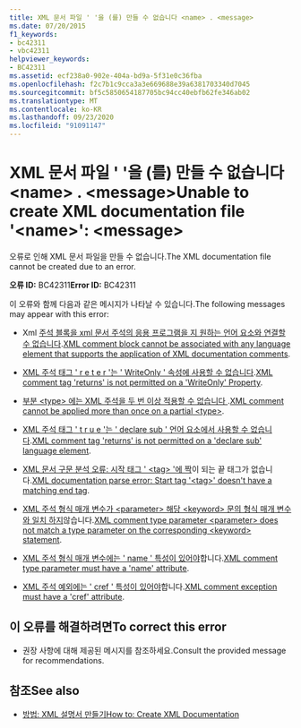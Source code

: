 ```yaml
---
title: XML 문서 파일 ' '을 (를) 만들 수 없습니다 <name> . <message>
ms.date: 07/20/2015
f1_keywords:
- bc42311
- vbc42311
helpviewer_keywords:
- BC42311
ms.assetid: ecf238a0-902e-404a-bd9a-5f31e0c36fba
ms.openlocfilehash: f2c7b1c9cca3a3e669688e39a6381703340d7045
ms.sourcegitcommit: bf5c5850654187705bc94cc40ebfb62fe346ab02
ms.translationtype: MT
ms.contentlocale: ko-KR
ms.lasthandoff: 09/23/2020
ms.locfileid: "91091147"
---
```

# <a name="unable-to-create-xml-documentation-file-name-message"></a><span data-ttu-id="cdafa-102">XML 문서 파일 ' '을 (를) 만들 수 없습니다 \<name> . \<message></span><span class="sxs-lookup"><span data-stu-id="cdafa-102">Unable to create XML documentation file '\<name>': \<message></span></span>

<span data-ttu-id="cdafa-103">오류로 인해 XML 문서 파일을 만들 수 없습니다.</span><span class="sxs-lookup"><span data-stu-id="cdafa-103">The XML documentation file cannot be created due to an error.</span></span>  
  
 <span data-ttu-id="cdafa-104">**오류 ID:** BC42311</span><span class="sxs-lookup"><span data-stu-id="cdafa-104">**Error ID:** BC42311</span></span>  
  
 <span data-ttu-id="cdafa-105">이 오류와 함께 다음과 같은 메시지가 나타날 수 있습니다.</span><span class="sxs-lookup"><span data-stu-id="cdafa-105">The following messages may appear with this error:</span></span>  
  
- <span data-ttu-id="cdafa-106">Xml [주석 블록을 xml 문서 주석의 응용 프로그램을 지 원하는 언어 요소와 연결할 수 없습니다](bc42312.md).</span><span class="sxs-lookup"><span data-stu-id="cdafa-106">[XML comment block cannot be associated with any language element that supports the application of XML documentation comments](bc42312.md).</span></span>  
  
- <span data-ttu-id="cdafa-107">[XML 주석 태그 ' r e t e r '는 ' WriteOnly ' 속성에 사용할 수 없습니다](bc42313.md).</span><span class="sxs-lookup"><span data-stu-id="cdafa-107">[XML comment tag 'returns' is not permitted on a 'WriteOnly' Property](bc42313.md).</span></span>  
  
- <span data-ttu-id="cdafa-108">[부분 \<type> 에는 XML 주석을 두 번 이상 적용할 수 없습니다 ](bc42314.md).</span><span class="sxs-lookup"><span data-stu-id="cdafa-108">[XML comment cannot be applied more than once on a partial \<type>](bc42314.md).</span></span>  
  
- <span data-ttu-id="cdafa-109">[XML 주석 태그 ' t r u e '는 ' declare sub ' 언어 요소에서 사용할 수 없습니다](bc42315.md).</span><span class="sxs-lookup"><span data-stu-id="cdafa-109">[XML comment tag 'returns' is not permitted on a 'declare sub' language element](bc42315.md).</span></span>  
  
- <span data-ttu-id="cdafa-110">[XML 문서 구문 분석 오류: 시작 태그 ' \<tag> '에 짝](bc42316.md)이 되는 끝 태그가 없습니다.</span><span class="sxs-lookup"><span data-stu-id="cdafa-110">[XML documentation parse error: Start tag '\<tag>' doesn't have a matching end tag](bc42316.md).</span></span>  
  
- <span data-ttu-id="cdafa-111">[XML 주석 형식 매개 변수가 \<parameter> 해당 \<keyword> 문의 형식 매개 변수와 일치 하지](bc42317.md)않습니다.</span><span class="sxs-lookup"><span data-stu-id="cdafa-111">[XML comment type parameter \<parameter> does not match a type parameter on the corresponding \<keyword> statement](bc42317.md).</span></span>  
  
- <span data-ttu-id="cdafa-112">[XML 주석 형식 매개 변수에는 ' name ' 특성이 있어야](bc42318.md)합니다.</span><span class="sxs-lookup"><span data-stu-id="cdafa-112">[XML comment type parameter must have a 'name' attribute](bc42318.md).</span></span>  
  
- <span data-ttu-id="cdafa-113">[XML 주석 예외에는 ' cref ' 특성이 있어야](../language-reference/error-messages/xml-comment-exception-must-have-a-cref-attribute.md)합니다.</span><span class="sxs-lookup"><span data-stu-id="cdafa-113">[XML comment exception must have a 'cref' attribute](../language-reference/error-messages/xml-comment-exception-must-have-a-cref-attribute.md).</span></span>  
  
## <a name="to-correct-this-error"></a><span data-ttu-id="cdafa-114">이 오류를 해결하려면</span><span class="sxs-lookup"><span data-stu-id="cdafa-114">To correct this error</span></span>  
  
- <span data-ttu-id="cdafa-115">권장 사항에 대해 제공된 메시지를 참조하세요.</span><span class="sxs-lookup"><span data-stu-id="cdafa-115">Consult the provided message for recommendations.</span></span>  
  
## <a name="see-also"></a><span data-ttu-id="cdafa-116">참조</span><span class="sxs-lookup"><span data-stu-id="cdafa-116">See also</span></span>

- [<span data-ttu-id="cdafa-117">방법: XML 설명서 만들기</span><span class="sxs-lookup"><span data-stu-id="cdafa-117">How to: Create XML Documentation</span></span>](../programming-guide/program-structure/how-to-create-xml-documentation.md)
